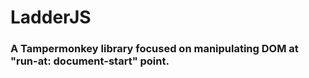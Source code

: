 # LadderJS
### A Tampermonkey library focused on manipulating DOM at "run-at: document-start" point.